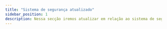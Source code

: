 ```yaml
---
title: "Sistema de segurança atualizado"
sidebar_position: 1
description: Nessa secção iremos atualizar em relação ao sistema de segurança que atua sobre o robô.
---
```


## 